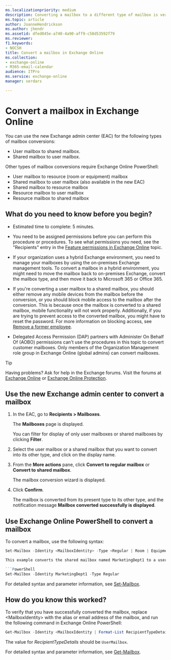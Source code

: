 ```yaml
---
ms.localizationpriority: medium
description: Converting a mailbox to a different type of mailbox is very similar to the experience in earlier versions of Exchange. You must still use the Set-Mailbox cmdlet in Exchange Online PowerShell to do the conversion.
ms.topic: article
author: JoanneHendrickson
ms.author: jhendr
ms.assetid: dfed045e-a740-4a90-aff9-c58d53592f79
ms.reviewer: 
f1.keywords:
- NOCSH
title: Convert a mailbox in Exchange Online
ms.collection: 
- exchange-online
- M365-email-calendar
audience: ITPro
ms.service: exchange-online
manager: serdars

---
```


# Convert a mailbox in Exchange Online

You can use the new Exchange admin center (EAC) for the following types of mailbox conversions:

- User mailbox to shared mailbox.
- Shared mailbox to user mailbox.

Other types of mailbox conversions require Exchange Online PowerShell:

- User mailbox to resource (room or equipment) mailbox
- Shared mailbox to user mailbox (also available in the new EAC)
- Shared mailbox to resource mailbox
- Resource mailbox to user mailbox
- Resource mailbox to shared mailbox

## What do you need to know before you begin?

- Estimated time to complete: 5 minutes.

- You need to be assigned permissions before you can perform this procedure or procedures. To see what permissions you need, see the "Recipients" entry in the [Feature permissions in Exchange Online](../../permissions-exo/feature-permissions.md) topic.

- If your organization uses a hybrid Exchange environment, you need to manage your mailboxes by using the on-premises Exchange management tools. To convert a mailbox in a hybrid environment, you might need to move the mailbox back to on-premises Exchange, convert the mailbox type, and then move it back to Microsoft 365 or Office 365.

- If you're converting a user mailbox to a shared mailbox, you should either remove any mobile devices from the mailbox before the conversion, or you should block mobile access to the mailbox after the conversion. This is because once the mailbox is converted to a shared mailbox, mobile functionality will not work properly. Additionally, if you are trying to prevent access to the converted mailbox, you might have to reset the password. For more information on blocking access, see [Remove a former employee](/microsoft-365/admin/add-users/remove-former-employee).

- Delegated Access Permission (DAP) partners with Administer On Behalf Of (AOBO) permissions can't use the procedures in this topic to convert customer mailboxes. Only members of the Organization Management role group in Exchange Online (global admins) can convert mailboxes.

> [!TIP]
> Having problems? Ask for help in the Exchange forums. Visit the forums at [Exchange Online](https://social.technet.microsoft.com/forums/msonline/home?forum=onlineservicesexchange) or [Exchange Online Protection](https://social.technet.microsoft.com/forums/forefront/home?forum=FOPE).

## Use the new Exchange admin center to convert a mailbox

1. In the EAC, go to **Recipients >  Mailboxes**.

   The **Mailboxes** page is displayed.

   You can filter for display of only user mailboxes or shared mailboxes by clicking **Filter**.

2. Select the user mailbox or a shared mailbox that you want to convert into its other type, and click on the display name.

3. From the **More actions** pane, click **Convert to regular mailbox** or **Convert to shared mailbox**.

   The mailbox conversion wizard is displayed.
 
4. Click **Confirm**.

   The mailbox is converted from its present type to its other type, and the notification message **Mailbox converted successfully is displayed**.

## Use Exchange Online PowerShell to convert a mailbox

To convert a mailbox, use the following syntax:

```PowerShell
Set-Mailbox -Identity <MailboxIdentity> -Type <Regular | Room | Equipment | Shared>

This example converts the shared mailbox named MarketingDept1 to a user mailbox.

```PowerShell
Set-Mailbox -Identity MarketingDept1 -Type Regular
```

For detailed syntax and parameter information, see [Set-Mailbox](/powershell/module/exchange/set-mailbox).

## How do you know this worked?

To verify that you have successfully converted the mailbox, replace \<MailboxIdentity\> with the alias or email address of the mailbox, and run the following command in Exchange Online PowerShell:

```PowerShell
Get-Mailbox -Identity <MailboxIdentity | Format-List RecipientTypeDetails
```

The value for _RecipientTypeDetails_ should be `UserMailbox`.

For detailed syntax and parameter information, see [Get-Mailbox](/powershell/module/exchange/get-mailbox).
